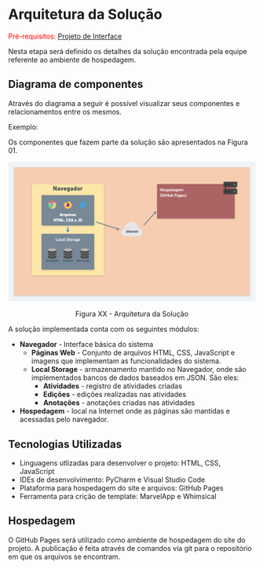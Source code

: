 # Arquitetura da Solução

<span style="color:red">Pré-requisitos: <a href="3-Projeto de Interface.md"> Projeto de Interface</a></span>

Nesta etapa será definido os detalhes da solução encontrada pela equipe referente ao ambiente de hospedagem.

## Diagrama de componentes

Através do diagrama a seguir é possível visualizar seus componentes e relacionamentos entre os mesmos.

Exemplo: 

Os componentes que fazem parte da solução são apresentados na Figura 01.

![Diagrama de Componentes](img/componentes.png)
<center>Figura XX - Arquitetura da Solução</center>

A solução implementada conta com os seguintes módulos:
- **Navegador** - Interface básica do sistema  
  - **Páginas Web** - Conjunto de arquivos HTML, CSS, JavaScript e imagens que implementam as funcionalidades do sistema.
   - **Local Storage** - armazenamento mantido no Navegador, onde são implementados bancos de dados baseados em JSON. São eles: 
     - **Atividades** - registro de atividades criadas
     - **Edições** - edições realizadas nas atividades
     - **Anotações** - anotações criadas nas atividades
 - **Hospedagem** - local na Internet onde as páginas são mantidas e acessadas pelo navegador. 


## Tecnologias Utilizadas

- Linguagens utlizadas para desenvolver o projeto: HTML, CSS, JavaScript
- IDEs de desenvolvimento: PyCharm e Visual Studio Code
- Plataforma para hospedagem do site e arquivos: GitHub Pages
- Ferramenta para crição de template: MarvelApp e Whimsical


## Hospedagem

O GitHub Pages será utilizado como ambiente de hospedagem do site do projeto. A publicação é feita através de comandos via git para o repositório em que os arquivos se encontram.
